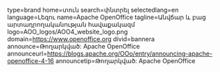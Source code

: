 type=brand
home=տուն
search=փնտրել
selectedlang=en
language=Լեզու
name=Apache OpenOffice
tagline=Անվճար և բաց արտադրողականության հավաքակազմ
logo=AOO_logos/AOO4_website_logo.png
domain=https://www.openoffice.org
divid=bannera
announce=Թողարկված: Apache OpenOffice
announceurl=https://blogs.apache.org/OOo/entry/announcing-apache-openoffice-4-16
announcetip=Թողարկված: Apache OpenOffice
~~~~~~
